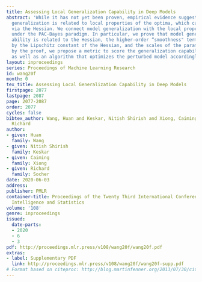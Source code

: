 ```yaml
---
title: Assessing Local Generalization Capability in Deep Models
abstract: 'While it has not yet been proven, empirical evidence suggests that model
  generalization is related to local properties of the optima, which can be described
  via the Hessian. We connect model generalization with the local property of a solution
  under the PAC-Bayes paradigm. In particular, we prove that model generalization
  ability is related to the Hessian, the higher-order “smoothness" terms characterized
  by the Lipschitz constant of the Hessian, and the scales of the parameters. Guided
  by the proof, we propose a metric to score the generalization capability of a model,
  as well as an algorithm that optimizes the perturbed model accordingly. '
layout: inproceedings
series: Proceedings of Machine Learning Research
id: wang20f
month: 0
tex_title: Assessing Local Generalization Capability in Deep Models
firstpage: 2077
lastpage: 2087
page: 2077-2087
order: 2077
cycles: false
bibtex_author: Wang, Huan and Keskar, Nitish Shirish and Xiong, Caiming and Socher,
  Richard
author:
- given: Huan
  family: Wang
- given: Nitish Shirish
  family: Keskar
- given: Caiming
  family: Xiong
- given: Richard
  family: Socher
date: 2020-06-03
address: 
publisher: PMLR
container-title: Proceedings of the Twenty Third International Conference on Artificial
  Intelligence and Statistics
volume: '108'
genre: inproceedings
issued:
  date-parts:
  - 2020
  - 6
  - 3
pdf: http://proceedings.mlr.press/v108/wang20f/wang20f.pdf
extras:
- label: Supplementary PDF
  link: http://proceedings.mlr.press/v108/wang20f/wang20f-supp.pdf
# Format based on citeproc: http://blog.martinfenner.org/2013/07/30/citeproc-yaml-for-bibliographies/
---
```

